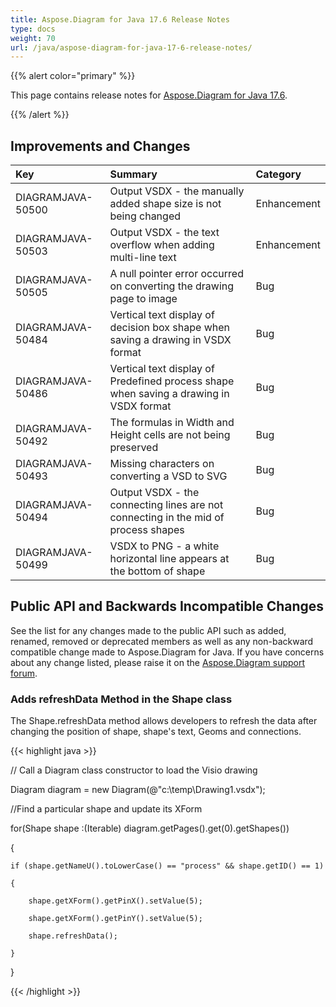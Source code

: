 ```yaml
---
title: Aspose.Diagram for Java 17.6 Release Notes
type: docs
weight: 70
url: /java/aspose-diagram-for-java-17-6-release-notes/
---
```


{{% alert color="primary" %}} 

This page contains release notes for [Aspose.Diagram for Java 17.6](http://maven.aspose.com/repository/simple/ext-release-local/com/aspose/aspose-diagram/17.6/).

{{% /alert %}} 
## **Improvements and Changes**

|**Key**|**Summary**|**Category**|
| :- | :- | :- |
|DIAGRAMJAVA-50500|Output VSDX - the manually added shape size is not being changed|Enhancement|
|DIAGRAMJAVA-50503|Output VSDX - the text overflow when adding multi-line text|Enhancement|
|DIAGRAMJAVA-50505|A null pointer error occurred on converting the drawing page to image|Bug|
|DIAGRAMJAVA-50484|Vertical text display of decision box shape when saving a drawing in VSDX format|Bug|
|DIAGRAMJAVA-50486|Vertical text display of Predefined process shape when saving a drawing in VSDX format|Bug |
|DIAGRAMJAVA-50492|The formulas in Width and Height cells are not being preserved|Bug|
|DIAGRAMJAVA-50493|Missing characters on converting a VSD to SVG|Bug|
|DIAGRAMJAVA-50494|Output VSDX - the connecting lines are not connecting in the mid of process shapes|Bug|
|DIAGRAMJAVA-50499|VSDX to PNG - a white horizontal line appears at the bottom of shape|Bug|
## **Public API and Backwards Incompatible Changes**
See the list for any changes made to the public API such as added, renamed, removed or deprecated members as well as any non-backward compatible change made to Aspose.Diagram for Java. If you have concerns about any change listed, please raise it on the [Aspose.Diagram support forum](http://www.aspose.com/community/forums/aspose.diagram-product-family/489/showforum.aspx).
### **Adds refreshData Method in the Shape class**
The Shape.refreshData method allows developers to refresh the data after changing the position of shape, shape's text, Geoms and connections.

{{< highlight java >}}

 // Call a Diagram class constructor to load the Visio drawing

Diagram diagram = new Diagram(@"c:\temp\Drawing1.vsdx");

//Find a particular shape and update its XForm

for(Shape shape :(Iterable<Shape>) diagram.getPages().get(0).getShapes())

{

    if (shape.getNameU().toLowerCase() == "process" && shape.getID() == 1)

    {

        shape.getXForm().getPinX().setValue(5);

        shape.getXForm().getPinY().setValue(5);

        shape.refreshData();

    }

}

{{< /highlight >}}
